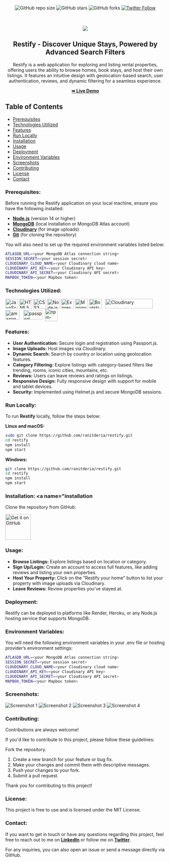 <div align="center">
  
  ![GitHub repo size](https://img.shields.io/badge/repo_size-30_MB-gold)
  ![GitHub stars](https://img.shields.io/github/stars/ranitderia/restify?style=social)
  ![GitHub forks](https://img.shields.io/github/forks/ranitderia/restify?style=social)
  [![Twitter Follow](https://img.shields.io/twitter/follow/DeriaRanit?style=social)](https://twitter.com/intent/follow?screen_name=DeriaRanit)

  <br />
  <br />
  
  <img src="./readme-images/brand1.png" />

  <h2 align="center">Restify - Discover Unique Stays, Powered by Advanced Search Filters</h2>

  Restify is a web application for exploring and listing rental properties, offering users the ability to browse homes, book stays, and host their own listings. It features an intuitive design with geolocation-based search, user authentication, reviews, and dynamic filtering for a seamless experience.<br />
  
<a href="https://restify-9ua6.onrender.com/listings"><strong>➥ Live Demo</strong></a>

</div>

## Table of Contents

- [Prerequisites](#prerequisites)
- [Technologies Utilized](#technologies-utilized)
- [Features](#features)
- [Run Locally](#run-locally)
- [Installation](#installation)
- [Usage](#usage)
- [Deployment](#deployment)
- [Environment Variables](#environment-variables)
- [Screenshots](#screenshots)
- [Contributing](#contributing)
- [License](#license)
- [Contact](#contact)

### Prerequisites:<a name="prerequisites"></a>

Before running the Restify application on your local machine, ensure you have the following installed:

- **[Node.js](https://nodejs.org/)** (version 14 or higher)
- **[MongoDB](https://www.mongodb.com/try/download/community)** (local installation or MongoDB Atlas account)
- **[Cloudinary](https://cloudinary.com/)** (for image uploads)
- **[Git](https://git-scm.com/)** (for cloning the repository)

You will also need to set up the required environment variables listed below:

```bash
ATLASDB_URL=<your MongoDB Atlas connection string>
SESSION_SECRET=<your session secret>
CLOUDINARY_CLOUD_NAME=<your Cloudinary cloud name>
CLOUDINARY_API_KEY=<your Cloudinary API key>
CLOUDINARY_API_SECRET=<your Cloudinary API secret>
MAPBOX_TOKEN=<your Mapbox token>
```
### Technologies Utilized: <a name="technologies-utilized"></a>
<div style="display: inline_block"> <img align="center" alt="JavaScript" height="30" width="40" src="https://raw.githubusercontent.com/devicons/devicon/master/icons/javascript/javascript-plain.svg"> 
<img align="center" alt="HTML5" height="30" width="40" src="https://raw.githubusercontent.com/devicons/devicon/master/icons/html5/html5-original.svg"> 
<img align="center" alt="CSS3" height="30" width="40" src="https://raw.githubusercontent.com/devicons/devicon/master/icons/css3/css3-original.svg"> 
<img align="center" alt="Node.js" height="30" width="40" src="https://raw.githubusercontent.com/devicons/devicon/master/icons/nodejs/nodejs-original.svg"> 
<img align="center" alt="Express.js" height="30" width="40" src="https://raw.githubusercontent.com/devicons/devicon/master/icons/express/express-original.svg"> 
<img align="center" alt="MongoDB" height="30" width="40" src="https://raw.githubusercontent.com/devicons/devicon/master/icons/mongodb/mongodb-original.svg"> 
<img align="center" alt="Bootstrap" height="30" width="40" src="https://raw.githubusercontent.com/devicons/devicon/master/icons/bootstrap/bootstrap-plain.svg"> &nbsp;
<img align="center" alt="Cloudinary" height="30" width="150" src="https://upload.wikimedia.org/wikipedia/commons/thumb/b/b2/Cloudinary_logo.svg/234px-Cloudinary_logo.svg.png?20220510233823">&nbsp;&nbsp;
<img align="center" alt="amazon" height="30" width="45" src="./readme-images/aws.png">&nbsp;&nbsp;
<img align="center" alt="passport" height="30" width="60" src="https://www.passportjs.org/images/PassportJS.svg">&nbsp;
<img align="center" alt="npm-packages" height="40" width="40" src="./readme-images/npm.png">&nbsp;

### Features: <a name="features"></a>
* **User Authentication:** Secure login and registration using Passport.js.
* **Image Uploads:** Host images via Cloudinary.
* **Dynamic Search:** Search by country or location using geolocation features.
* **Category Filtering:** Explore listings with category-based filters like trending, rooms, iconic cities, mountains, etc.
* **Reviews:** Users can leave reviews and ratings on listings.
* **Responsive Design:** Fully responsive design with support for mobile and tablet devices.
* **Security:** Implemented using Helmet.js and secure MongoDB sessions.

### Run Locally: <a name="run-locally"></a>
To run **Restify** locally, follow the steps below:

**Linux and macOS:**
```bash
sudo git clone https://github.com/ranitderia/restify.git
cd restify
npm install
npm start
```

**Windows:**
```bash
git clone https://github.com/ranitderia/restify.git
cd restify
npm install
npm start
```

### Installation: <a name="installation</a>
Clone the repository from GitHub:

<img src="https://github.com/machiav3lli/oandbackupx/blob/034b226cea5c1b30eb4f6a6f313e4dadcbb0ece4/badge_github.png" alt="Get it on GitHub" height="80">

### Usage: <a name="usage"></a>
* **Browse Listings:** Explore listings based on location or category.
* **Sign Up/Login:** Create an account to access full features, like adding reviews and listing your own properties.
* **Host Your Property:** Click on the "Restify your home" button to list your property with image uploads via Cloudinary.
* **Leave Reviews:** Review properties you’ve stayed at.

### Deployment: <a name="deployment"></a>
Restify can be deployed to platforms like Render, Heroku, or any Node.js hosting service that supports MongoDB.

### Environment Variables: <a name="environment-variables"></a>
You will need the following environment variables in your .env file or hosting provider’s environment settings:

```bash
ATLASDB_URL=<your MongoDB Atlas connection string>
SESSION_SECRET=<your session secret>
CLOUDINARY_CLOUD_NAME=<your Cloudinary cloud name>
CLOUDINARY_API_KEY=<your Cloudinary API key>
CLOUDINARY_API_SECRET=<your Cloudinary API secret>
MAPBOX_TOKEN=<your Mapbox token>
```

### Screenshots: <a name="screenshots"></a>
![Screenshot 1](./readme-images/2.png)
![Screenshot 2](./readme-images/1.png)
![Screenshot 3](./readme-images/3.png)
![Screenshot 4](./readme-images/4.png)

### Contributing: <a name="contributing"></a>
Contributions are always welcome!

If you'd like to contribute to this project, please follow these guidelines:

Fork the repository.
1. Create a new branch for your feature or bug fix.
2. Make your changes and commit them with descriptive messages.
3. Push your changes to your fork.
4. Submit a pull request.

Thank you for contributing to this project!

### License: <a name="license"></a>
This project is free to use and is licensed under the MIT License.

### Contact: <a name="contact"></a>

If you want to get in touch or have any questions regarding this project, feel free to reach out to me on **[LinkedIn](https://www.linkedin.com/in/ranit-deria-916864257/)** or follow me on **[Twitter](https://twitter.com/DeriaRanit)**.

For any inquiries, you can also open an issue or send a message directly via GitHub.
